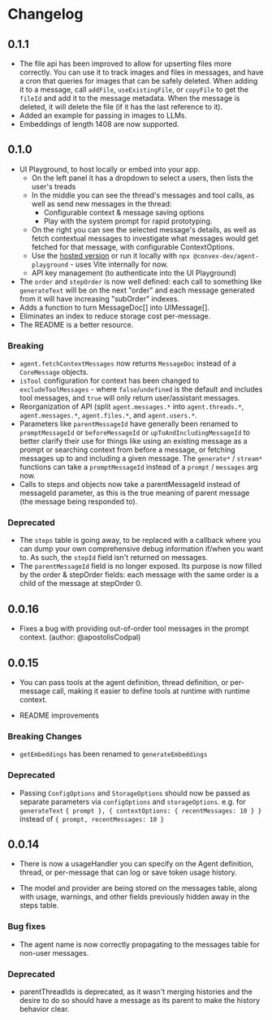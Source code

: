 # Changelog

## 0.1.1

- The file api has been improved to allow for upserting files more correctly.
  You can use it to track images and files in messages, and have a cron that queries for images that can be safely deleted.
  When adding it to a message, call `addFile`, `useExistingFile`, or `copyFile` to get the `fileId` and add it to the message metadata.
  When the message is deleted, it will delete the file (if it has the last reference to it).
- Added an example for passing in images to LLMs.
- Embeddings of length 1408 are now supported.

## 0.1.0

- UI Playground, to host locally or embed into your app.
  - On the left panel it has a dropdown to select a users, then lists the user's treads
  - In the middle you can see the thread's messages and tool calls, as well as send new messages in the thread:
    - Configurable context & message saving options
    - Play with the system prompt for rapid prototyping.
  - On the right you can see the selected message's details, as well as fetch contextual messages to investigate what messages would get fetched for that message, with configurable ContextOptions.
  - Use the [hosted version](https://get-convex.github.io/agent/) or run it locally with `npx @convex-dev/agent-playground` - uses Vite internally for now.
  - API key management (to authenticate into the UI Playground)
- The `order` and `stepOrder` is now well defined: each call to something like `generateText` will be on the next "order" and each message generated from it will have increasing "subOrder" indexes.
- Adds a function to turn MessageDoc[] into UIMessage[].
- Eliminates an index to reduce storage cost per-message.
- The README is a better resource.

### Breaking

- `agent.fetchContextMessages` now returns `MessageDoc` instead of a `CoreMessage` objects.
- `isTool` configuration for context has been changed to `excludeToolMessages` - where `false`/`undefined` is the default and includes tool messages, and `true` will only return user/assistant messages.
- Reorganization of API (split `agent.messages.*` into `agent.threads.*`, `agent.messages.*`, `agent.files.*`, and `agent.users.*`.
- Parameters like `parentMessageId` have generally been renamed to `promptMessageId` or `beforeMessageId` or `upToAndIncludingMessageId` to better clarify their use for things like using an existing message as a prompt or searching context from before a message, or fetching messages up to and including a given message. The `generate*` / `stream*` functions can take a `promptMessageId` instead of a `prompt` / `messages` arg now.
- Calls to steps and objects now take a parentMessageId instead of messageId parameter, as this is the true meaning of parent message (the message being responded to).

### Deprecated

- The `steps` table is going away, to be replaced with a callback where you can dump your own comprehensive debug information if/when you want to. As such, the `stepId` field isn't returned on messages.
- The `parentMessageId` field is no longer exposed. Its purpose is now filled by the order & stepOrder fields: each message with the same order is a child of the message at stepOrder 0.

## 0.0.16

- Fixes a bug with providing out-of-order tool messages in the prompt context. (author: @apostolisCodpal)

## 0.0.15

- You can pass tools at the agent definition, thread definition, or per-message call, making it easier to define tools at runtime with runtime context.

- README improvements

### Breaking Changes

- `getEmbeddings` has been renamed to `generateEmbeddings`

### Deprecated

- Passing `ConfigOptions` and `StorageOptions` should now be passed as separate parameters via `configOptions` and `storageOptions`.
  e.g. for `generateText`
  `{ prompt }, { contextOptions: { recentMessages: 10 } }` instead of
  `{ prompt, recentMessages: 10 }`

## 0.0.14

- There is now a usageHandler you can specify on the Agent definition, thread, or per-message that can log or save token usage history.

- The model and provider are being stored on the messages table, along with usage, warnings, and other fields previously hidden away in the steps table.

### Bug fixes

- The agent name is now correctly propagating to the messages table for non-user messages.

### Deprecated

- parentThreadIds is deprecated, as it wasn't merging histories and the desire to do so should have a message as its parent to make the history behavior clear.
